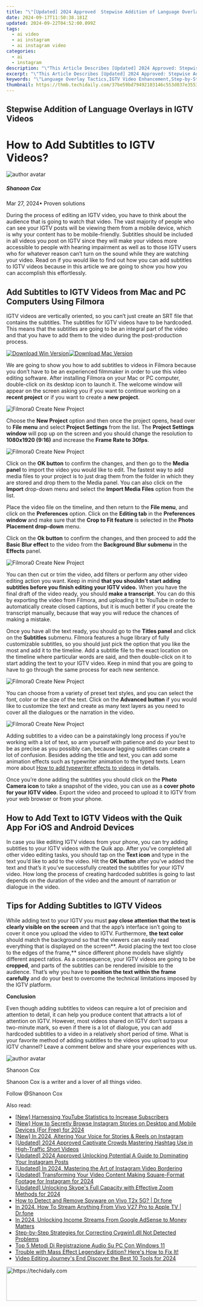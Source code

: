 ```yaml
---
title: "\"[Updated] 2024 Approved  Stepwise Addition of Language Overlays in IGTV Videos\""
date: 2024-09-17T11:50:38.181Z
updated: 2024-09-22T04:52:00.099Z
tags:
  - ai video
  - ai instagram
  - ai instagram video
categories:
  - ai
  - instagram
description: "\"This Article Describes [Updated] 2024 Approved: Stepwise Addition of Language Overlays in IGTV Videos\""
excerpt: "\"This Article Describes [Updated] 2024 Approved: Stepwise Addition of Language Overlays in IGTV Videos\""
keywords: "\"Language Overlay Tactics,IGTV Video Enhancement,Step-by-Step Lingual Overlay,Multilingual IGTV Content,Overlay Strategies for IGTV,Language Integration in Videos,IGTV Translation Techniques\""
thumbnail: https://thmb.techidaily.com/37be59bd79492103146c553d037e355365677b2067dd8fea4392e3520b311142.jpg
---
```


## Stepwise Addition of Language Overlays in IGTV Videos

# How to Add Subtitles to IGTV Videos?

![author avatar](https://images.wondershare.com/filmora/article-images/shannon-cox.jpg)

##### Shanoon Cox

 Mar 27, 2024• Proven solutions

During the process of editing an IGTV video, you have to think about the audience that is going to watch that video. The vast majority of people who can see your IGTV posts will be viewing them from a mobile device, which is why your content has to be mobile-friendly. Subtitles should be included in all videos you post on IGTV since they will make your videos more accessible to people with hearing impairment as well as to those IGTV users who for whatever reason can’t turn on the sound while they are watching your video. Read on if you would like to find out how you can add subtitles to IGTV videos because in this article we are going to show you how you can accomplish this effortlessly.

## Add Subtitles to IGTV Videos from Mac and PC Computers Using Filmora

IGTV videos are vertically oriented, so you can’t just create an SRT file that contains the subtitles. The subtitles for IGTV videos have to be hardcoded. This means that the subtitles are going to be an integral part of the video and that you have to add them to the video during the post-production process.

[![Download Win Version](https://images.wondershare.com/filmora/guide/download-btn-win.jpg)](https://tools.techidaily.com/wondershare/filmora/download/)[![Download Mac Version](https://images.wondershare.com/filmora/guide/download-btn-mac.jpg)](https://tools.techidaily.com/wondershare/filmora/download/)

We are going to show you how to add subtitles to videos in Filmora because you don’t have to be an experienced filmmaker in order to use this video editing software. After installing Filmora on your Mac or PC computer, double-click on its desktop icon to launch it. The welcome window will appear on the screen asking you if you want to continue working on a **recent project** or if you want to create a **new project**.

![ Filmora0 Create New Project](https://images.wondershare.com/filmora/article-images/new-project-9.jpg)

Choose the **New Project** option and then once the project opens, head over to **File menu** and select **Project Settings** from the list. The **Project Settings window** will pop up on the screen and you should change the resolution to **1080x1920 (9:16)** and increase the **Frame Rate to 30fps**.

![ Filmora0 Create New Project](https://images.wondershare.com/filmora/article-images/filmora9-4k-project-settings.jpg)

Click on the **OK button** to confirm the changes, and then go to the **Media panel** to import the video you would like to edit. The fastest way to add media files to your project is to just drag them from the folder in which they are stored and drop them to the Media panel. You can also click on the **Import** drop-down menu and select the **Import Media Files** option from the list.

Place the video file on the timeline, and then return to the **File menu**, and click on the **Preferences** option. Click on the **Editing tab** in the **Preferences window** and make sure that the **Crop to Fit feature** is selected in the **Photo Placement drop-down** menu.

Click on the **Ok button** to confirm the changes, and then proceed to add the **Basic Blur effect** to the video from the **Background Blur submenu** in the **Effects** panel.

![ Filmora0 Create New Project](https://images.wondershare.com/filmora/article-images/add-background-blur-effects-1.jpg)

You can then cut or trim the video, add filters or perform any other video editing action you want. Keep in mind **that you shouldn’t start adding subtitles before you finish editing your IGTV video.** When you have the final draft of the video ready, you should **make a transcript**. You can do this by exporting the video from Filmora, and uploading it to YouTube in order to automatically create closed captions, but it is much better if you create the transcript manually, because that way you will reduce the chances of making a mistake.

Once you have all the text ready, you should go to the **Titles panel** and click on the **Subtitles** submenu. Filmora features a huge library of fully customizable subtitles, so you should just pick the option that you like the most and add it to the timeline. Add a subtitle file to the exact location on the timeline where particular words are said, and then double-click on it to start adding the text to your IGTV video. Keep in mind that you are going to have to go through the same process for each new sentence.

![ Filmora0 Create New Project](https://images.wondershare.com/filmora/article-images/add-titles-text.jpg)

You can choose from a variety of preset text styles, and you can select the font, color or the size of the text. Click on the **Advanced button** if you would like to customize the text and create as many text layers as you need to cover all the dialogues or the narration in the video.

![ Filmora0 Create New Project](https://images.wondershare.com/filmora/article-images/advanced-text-editing-9-win.jpg)

Adding subtitles to a video can be a painstakingly long process if you’re working with a lot of text, so arm yourself with patience and do your best to be as precise as you possibly can, because lagging subtitles can create a lot of confusion. Besides adding the title and text, you can add some animation effects such as typewriter animation to the typed texts. Learn more about [How to add typewriter effects to videos](https://tools.techidaily.com/wondershare/filmora/download/) in details.

Once you’re done adding the subtitles you should click on the **Photo Camera icon** to take a snapshot of the video, you can use as a **cover photo for your IGTV video**. Export the video and proceed to upload it to IGTV from your web browser or from your phone.

## How to Add Text to IGTV Videos with the Quik App For iOS and Android Devices

In case you like editing IGTV videos from your phone, you can try adding subtitles to your IGTV videos with the Quik app. After you’ve completed all other video editing tasks, you should tap on the **Text icon** and type in the text you’d like to add to the video. Hit the **OK button** after you’ve added the text and that’s it you’ve successfully created the subtitles for your IGTV video. How long the process of creating hardcoded subtitles is going to last depends on the duration of the video and the amount of narration or dialogue in the video.

## Tips for Adding Subtitles to IGTV Videos

While adding text to your IGTV you must **pay close attention that the text is clearly visible on the screen** and that the app’s interface isn’t going to cover it once you upload the video to IGTV. Furthermore, **the text color** should match the background so that the viewers can easily read everything that is displayed on the screen**. Avoid placing the text too close to the edges of the frame,** since different phone models have slightly different aspect ratios. As a consequence, your IGTV videos are going to be **cropped**, and parts of the subtitles can be rendered invisible to the audience. That’s why you have to **position the text within the frame carefully** and do your best to overcome the technical limitations imposed by the IGTV platform.

**Conclusion**

Even though adding subtitles to videos can require a lot of precision and attention to detail, it can help you produce content that attracts a lot of attention on IGTV. However, most videos shared on IGTV don’t surpass a two-minute mark, so even if there is a lot of dialogue, you can add hardcoded subtitles to a video in a relatively short period of time. What is your favorite method of adding subtitles to the videos you upload to your IGTV channel? Leave a comment below and share your experiences with us.

![author avatar](https://images.wondershare.com/filmora/article-images/shannon-cox.jpg)

Shanoon Cox

Shanoon Cox is a writer and a lover of all things video.

Follow @Shanoon Cox

<ins class="adsbygoogle"
      style="display:block"
      data-ad-client="ca-pub-7571918770474297"
      data-ad-slot="8358498916"
      data-ad-format="auto"
      data-full-width-responsive="true"></ins>

<span class="atpl-alsoreadstyle">Also read:</span>
<div><ul>
<li><a href="https://youtube-docs.techidaily.com/arnessing-youtube-statistics-to-increase-subscribers/"><u>[New] Harnessing YouTube Statistics to Increase Subscribers</u></a></li>
<li><a href="https://instagram-videos.techidaily.com/new-how-to-secretly-browse-instagram-stories-on-desktop-and-mobile-devices-for-free-for-2024/"><u>[New] How to Secretly Browse Instagram Stories on Desktop and Mobile Devices (For Free) for 2024</u></a></li>
<li><a href="https://instagram-videos.techidaily.com/new-in-2024-altering-your-voice-for-stories-and-reels-on-instagram/"><u>[New] In 2024, Altering Your Voice for Stories & Reels on Instagram</u></a></li>
<li><a href="https://facebook-record-videos.techidaily.com/updated-2024-approved-captivate-crowds-mastering-hashtag-use-in-high-traffic-short-videos/"><u>[Updated] 2024 Approved Captivate Crowds Mastering Hashtag Use in High-Traffic Short Videos</u></a></li>
<li><a href="https://instagram-videos.techidaily.com/updated-2024-approved-unlocking-potential-a-guide-to-dominating-your-instagram-posts/"><u>[Updated] 2024 Approved Unlocking Potential A Guide to Dominating Your Instagram Posts</u></a></li>
<li><a href="https://instagram-videos.techidaily.com/updated-in-2024-mastering-the-art-of-instagram-video-bordering/"><u>[Updated] In 2024, Mastering the Art of Instagram Video Bordering</u></a></li>
<li><a href="https://instagram-videos.techidaily.com/updated-transforming-your-video-content-making-square-format-footage-for-instagram-for-2024/"><u>[Updated] Transforming Your Video Content Making Square-Format Footage for Instagram for 2024</u></a></li>
<li><a href="https://article-helps.techidaily.com/updated-unlocking-skypes-full-capacity-with-effective-zoom-methods-for-2024/"><u>[Updated] Unlocking Skype's Full Capacity with Effective Zoom Methods for 2024</u></a></li>
<li><a href="https://android-location-track.techidaily.com/how-to-detect-and-remove-spyware-on-vivo-t2x-5g-drfone-by-drfone-virtual-android/"><u>How to Detect and Remove Spyware on Vivo T2x 5G? | Dr.fone</u></a></li>
<li><a href="https://screen-mirror.techidaily.com/in-2024-how-to-stream-anything-from-vivo-v27-pro-to-apple-tv-drfone-by-drfone-android/"><u>In 2024, How To Stream Anything From Vivo V27 Pro to Apple TV | Dr.fone</u></a></li>
<li><a href="https://youtube-lab.techidaily.com/24-unlocking-income-streams-from-google-adsense-to-money-matters/"><u>In 2024, Unlocking Income Streams From Google AdSense to Money Matters</u></a></li>
<li><a href="https://techno-recovery.techidaily.com/step-by-step-strategies-for-correcting-cygwin1dll-not-detected-problems/"><u>Step-by-Step Strategies for Correcting Cygwin1.dll Not Detected Problems</u></a></li>
<li><a href="https://blog-min.techidaily.com/top-5-metodi-di-registrazione-audio-su-pc-con-windows-11/"><u>Top 5 Metodi Di Registrazione Audio Su PC Con Windows 11</u></a></li>
<li><a href="https://program-issues.techidaily.com/trouble-with-mass-effect-legendary-edition-heres-how-to-fix-it/"><u>Trouble with Mass Effect Legendary Edition? Here's How to Fix It!</u></a></li>
<li><a href="https://instagram-videos.techidaily.com/video-editing-journeys-end-discover-the-best-10-tools-for-2024/"><u>Video Editing Journey's End Discover the Best 10 Tools for 2024</u></a></li>
</ul></div>

<!-- affiliate ads begin -->
<a href="https://ephamedtechinc.pxf.io/c/5597632/2137224/26400" target="_top" id="2137224">
  <img src="//a.impactradius-go.com/display-ad/26400-2137224" border="0" alt="https://techidaily.com" width="728" height="90"/>
</a>
<img height="0" width="0" src="https://ephamedtechinc.pxf.io/i/5597632/2137224/26400" style="position:absolute;visibility:hidden;" border="0" />
<!-- affiliate ads end -->


